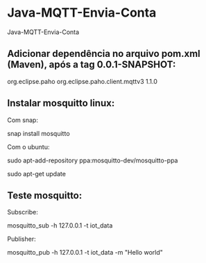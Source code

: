 # Java-MQTT-Envia-Conta

Java-MQTT-Envia-Conta


## Adicionar dependência no arquivo pom.xml (Maven), após a tag <version>0.0.1-SNAPSHOT</version>:

  <!-- Dependencia do MQTT -->
  <dependencies>
    <!-- https://mvnrepository.com/artifact/org.eclipse.paho/org.eclipse.paho.client.mqttv3 -->
    <dependency>
      <groupId>org.eclipse.paho</groupId>
      <artifactId>org.eclipse.paho.client.mqttv3</artifactId>
      <version>1.1.0</version>
    </dependency>

  </dependencies>    


## Instalar mosquitto linux:

Com snap:

snap install mosquitto

Com o ubuntu:

sudo apt-add-repository ppa:mosquitto-dev/mosquitto-ppa

sudo apt-get update

## Teste mosquitto:

Subscribe:

mosquitto_sub -h 127.0.0.1 -t iot_data

Publisher:

mosquitto_pub -h 127.0.0.1 -t iot_data -m "Hello world"
